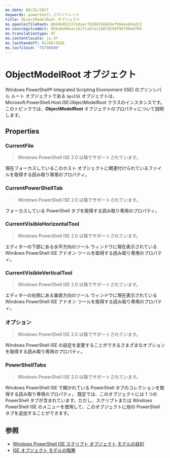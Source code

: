 ```yaml
---
ms.date: 08/25/2017
keywords: powershell,コマンドレット
title: ObjectModelRoot オブジェクト
ms.openlocfilehash: 0b04bdb3127edaac7b504556843efb64ee65ed13
ms.sourcegitcommit: 058a6e86eac1b27ca57a11687019df98709ed709
ms.translationtype: HT
ms.contentlocale: ja-JP
ms.lasthandoff: 01/08/2020
ms.locfileid: "75736030"
---
```

# <a name="the-objectmodelroot-object"></a>ObjectModelRoot オブジェクト

Windows PowerShell® Integrated Scripting Environment (ISE) のプリンシパル ルート オブジェクトである `$psISE` オブジェクトは、Microsoft.PowerShell.Host.ISE.ObjectModelRoot クラスのインスタンスです。 このトピックでは、**ObjectModelRoot** オブジェクトのプロパティについて説明します。

## <a name="properties"></a>Properties

### <a name="currentfile"></a>CurrentFile

> Windows PowerShell ISE 2.0 以降でサポートされています。

現在フォーカスしているこのホスト オブジェクトに関連付けられているファイルを取得する読み取り専用のプロパティ。

### <a name="currentpowershelltab"></a>CurrentPowerShellTab

> Windows PowerShell ISE 2.0 以降でサポートされています。

フォーカスしている PowerShell タブを取得する読み取り専用のプロパティ。

### <a name="currentvisiblehorizontaltool"></a>CurrentVisibleHorizontalTool

> Windows PowerShell ISE 2.0 以降でサポートされています。

エディターの下部にある水平方向のツール ウィンドウに現在表示されている Windows PowerShell ISE アドオン ツールを取得する読み取り専用のプロパティ。

### <a name="currentvisibleverticaltool"></a>CurrentVisibleVerticalTool

> Windows PowerShell ISE 2.0 以降でサポートされています。

エディターの右側にある垂直方向のツール ウィンドウに現在表示されている Windows PowerShell ISE アドオン ツールを取得する読み取り専用のプロパティ。

### <a name="options"></a>オプション

> Windows PowerShell ISE 2.0 以降でサポートされています。

Windows PowerShell ISE の設定を変更することができるさまざまなオプションを取得する読み取り専用のプロパティ。

### <a name="powershelltabs"></a>PowerShellTabs

> Windows PowerShell ISE 2.0 以降でサポートされています。

Windows PowerShell ISE で開かれている PowerShell タブのコレクションを取得する読み取り専用のプロパティ。 既定では、このオブジェクトには 1 つの PowerShell タブが含まれています。ただし、スクリプトまたは Windows PowerShell ISE のメニューを使用して、このオブジェクトに他の PowerShell タブを追加することができます。

## <a name="see-also"></a>参照

- [Windows PowerShell ISE スクリプト オブジェクト モデルの目的](Purpose-of-the-Windows-PowerShell-ISE-Scripting-Object-Model.md)
- [ISE オブジェクト モデルの階層](The-ISE-Object-Model-Hierarchy.md)